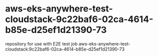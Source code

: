 # aws-eks-anywhere-test-cloudstack-9c22baf6-02ca-4614-b85e-d25ef1d21390-73
repository for use with E2E test job aws-eks-anywhere-test-cloudstack:9c22baf6-02ca-4614-b85e-d25ef1d21390-73
